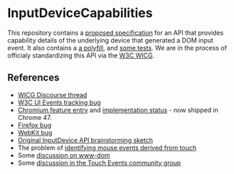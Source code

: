 # InputDeviceCapabilities
This repository contains a [proposed specification](http://rbyers.github.io/InputDevice/inputdevicecapabilities.html) for an API that provides capability details of the underlying device that generated a DOM input event.  It also contains a [a polyfill](inputdevicecapabilities-polyfill.js), and [some tests](http://rbyers.github.io/InputDevice/tests/).  We are in the process of officialy standardizing this API via the [W3C WICG](http://discourse.wicg.io/t/inputdevice-api-for-identifying-mouse-events-derived-from-touch/972).

## References
* [WICG Discourse thread](http://discourse.wicg.io/t/inputdevice-api-for-identifying-mouse-events-derived-from-touch/972/1)
* [W3C UI Events tracking bug](https://www.w3.org/Bugs/Public/show_bug.cgi?id=28938)
* [Chromium feature entry](https://www.chromestatus.com/features/5681847971348480) and [implementation status](https://code.google.com/p/chromium/issues/detail?id=476530) - now shipped in Chrome 47.
* [Firefox bug](https://bugzilla.mozilla.org/show_bug.cgi?id=1182609)
* [WebKit bug](https://bugs.webkit.org/show_bug.cgi?id=146848)
* [Original InputDevice API brainstorming sketch](https://docs.google.com/document/d/1WLadG2dn4vlCewOmUtUEoRsThiptC7Ox28CRmYUn8Uw/edit#)
* The problem of [identifying mouse events derived from touch](https://docs.google.com/document/d/1-ZUtS3knhJP4RbWC74fUZbNp6cbytG6Wen7hewdCtdo/edit)
* Some [discussion on www-dom](https://lists.w3.org/Archives/Public/www-dom/2015JanMar/0120.html)
* Some [discussion in the Touch Events community group](http://www.w3.org/2015/03/10-touchevents-minutes.html#item02)
